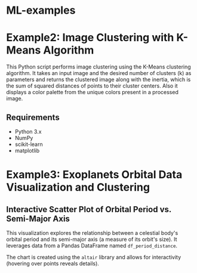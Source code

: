 # ML-examples

# Example2: Image Clustering with K-Means Algorithm
This Python script performs image clustering using the K-Means clustering algorithm. It takes an input image and the desired number of clusters (k) as parameters and returns the clustered image along with the inertia, which is the sum of squared distances of points to their cluster centers. Also it displays a color palette from the unique colors present in a processed image.

## Requirements
* Python 3.x
* NumPy
* scikit-learn
* matplotlib

# Example3: Exoplanets Orbital Data Visualization and Clustering
## Interactive Scatter Plot of Orbital Period vs. Semi-Major Axis
This visualization explores the relationship between a celestial body's orbital period and its semi-major axis (a measure of its orbit's size). It leverages data from a Pandas DataFrame named `df_period_distance`.

The chart is created using the `altair` library and allows for interactivity (hovering over points reveals details).
